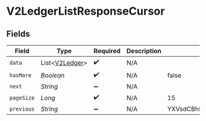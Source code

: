 # V2LedgerListResponseCursor


## Fields

| Field                                             | Type                                              | Required                                          | Description                                       | Example                                           |
| ------------------------------------------------- | ------------------------------------------------- | ------------------------------------------------- | ------------------------------------------------- | ------------------------------------------------- |
| `data`                                            | List<[V2Ledger](../../models/shared/V2Ledger.md)> | :heavy_check_mark:                                | N/A                                               |                                                   |
| `hasMore`                                         | *Boolean*                                         | :heavy_check_mark:                                | N/A                                               | false                                             |
| `next`                                            | *String*                                          | :heavy_minus_sign:                                | N/A                                               |                                                   |
| `pageSize`                                        | *Long*                                            | :heavy_check_mark:                                | N/A                                               | 15                                                |
| `previous`                                        | *String*                                          | :heavy_minus_sign:                                | N/A                                               | YXVsdCBhbmQgYSBtYXhpbXVtIG1heF9yZXN1bHRzLol=      |